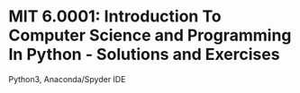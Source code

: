 # MIT 6.0001: Introduction To Computer Science and Programming In Python - Solutions and Exercises

Python3, Anaconda/Spyder IDE

